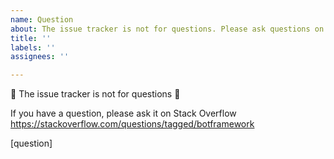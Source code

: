 ```yaml
---
name: Question
about: The issue tracker is not for questions. Please ask questions on https://stackoverflow.com/questions/tagged/botframework
title: ''
labels: ''
assignees: ''

---
```


🚨 The issue tracker is not for questions 🚨

If you have a question, please ask it on Stack Overflow
https://stackoverflow.com/questions/tagged/botframework

[question]
